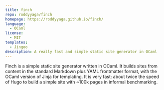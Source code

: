 ```yaml
---
title: finch
repo: roddyyaga/finch
homepage: https://roddyyaga.github.io/finch/
language:
  - OCaml
license:
  - MIT
templates:
  - Jingoo
description: A really fast and simple static site generator in OCaml
---
```


Finch is a simple static site generator written in OCaml. It builds sites from content in the standard Markdown plus
YAML frontmatter format, with the OCaml version of Jinja for templating. It is very fast: about twice the speed of Hugo
to build a simple site with ~100k pages in informal benchmarking.